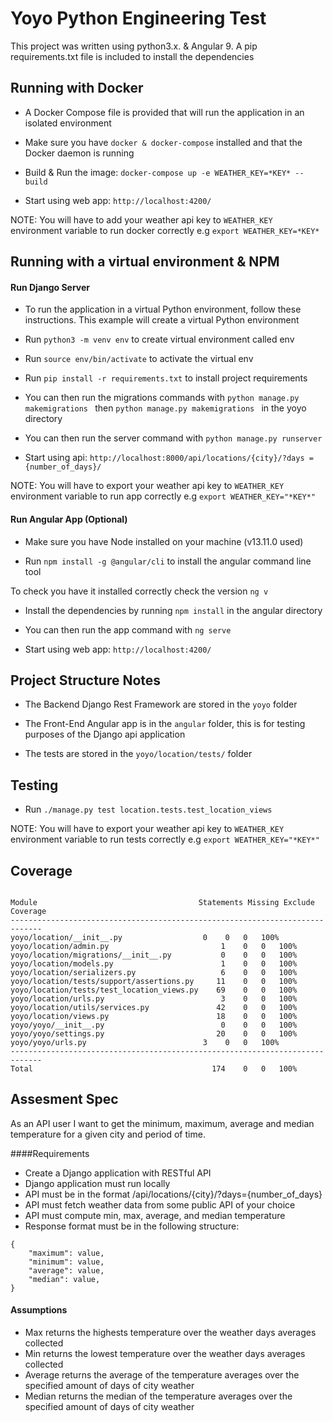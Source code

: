 # Yoyo Python Engineering Test


This project was written using python3.x. & Angular 9. A pip requirements.txt
 file is included to install the dependencies
 
 ## Running with Docker
- A Docker Compose file is provided that will run the application in an
 isolated environment

- Make sure you have `docker & docker-compose` installed and that the Docker
 daemon is
 running
 
- Build & Run the image: `docker-compose up -e WEATHER_KEY=*KEY* --build`

- Start using web app: `http://localhost:4200/`

NOTE: You will have to add your weather api key to `WEATHER_KEY`
 environment variable to run docker
 correctly  e.g `export
 WEATHER_KEY=*KEY*`
 
## Running with a virtual environment & NPM
  
#### Run Django Server

- To run the application in a virtual Python environment, follow these instructions. This example will create a virtual Python environment
- Run ```python3 -m venv env``` to create virtual environment called env
- Run ```source env/bin/activate``` to activate the virtual env
- Run ```pip install -r requirements.txt``` to install project requirements
- You can then run the migrations commands with `python manage.py
 makemigrations
` then
 `python manage.py
 makemigrations
` in the yoyo directory

- You can then run the server command with `python manage.py runserver`

- Start using api: `http://localhost:8000/api/locations/{city}/?days
={number_of_days}/`


NOTE: You will have to export your weather api key to `WEATHER_KEY`
 environment variable to run app
 correctly  e.g `export
 WEATHER_KEY="*KEY*"`

#### Run Angular App (Optional)

- Make sure you have Node installed on your machine (v13.11.0 used)

- Run `npm install -g @angular/cli` to install the angular command line tool

To check you have it installed correctly check the version `ng v`

- Install the dependencies by running `npm install` in the angular directory

- You can then run the app command with `ng serve`

- Start using web app: `http://localhost:4200/`


## Project Structure Notes

- The Backend Django Rest Framework  are stored in the `yoyo` folder
- The Front-End Angular app is in the `angular` folder, this is for testing
 purposes of the Django api application

- The tests are stored in the `yoyo/location/tests/` folder


## Testing
- Run `./manage.py test location.tests.test_location_views` 

NOTE: You will have to export your weather api key to `WEATHER_KEY`
 environment variable to run tests
 correctly  e.g `export
 WEATHER_KEY="*KEY*"`

## Coverage 

```

Module	                                  Statements Missing Exclude Coverage
-----------------------------------------------------------------------------
yoyo/location/__init__.py	               0	0	0	100%
yoyo/location/admin.py	                       1	0	0	100%
yoyo/location/migrations/__init__.py	       0	0	0	100%
yoyo/location/models.py                        1	0	0	100%
yoyo/location/serializers.py	               6	0	0	100%
yoyo/location/tests/support/assertions.py     11	0	0	100%
yoyo/location/tests/test_location_views.py    69	0	0	100%
yoyo/location/urls.py	                       3	0	0	100%
yoyo/location/utils/services.py	              42	0	0	100%
yoyo/location/views.py	                      18	0	0	100%
yoyo/yoyo/__init__.py	                       0	0	0	100%
yoyo/yoyo/settings.py	                      20	0	0	100%
yoyo/yoyo/urls.py	                       3	0	0	100%
-----------------------------------------------------------------------------
Total	                                     174	0	0	100%
```


## Assesment Spec


As an API user I want to get the minimum, maximum, average and median temperature for a given city and period of time.

####Requirements
- Create a Django application with RESTful API
- Django application must run locally
- API must be in the format /api/locations/{city}/?days={number_of_days}
- API must fetch weather data from some public API of your choice
- API must compute min, max, average, and median temperature
- Response format must be in the following structure:

```
{
    "maximum": value,
    "minimum": value,
    "average": value,
    "median": value,
}
```

#### Assumptions
- Max returns the highests temperature over the weather days averages
 collected 
- Min returns the lowest temperature over the weather days averages
 collected
- Average returns the average of the temperature averages over the
  specified amount of days of city weather
- Median returns the median of the temperature averages over the
  specified amount of days of city weather
  

